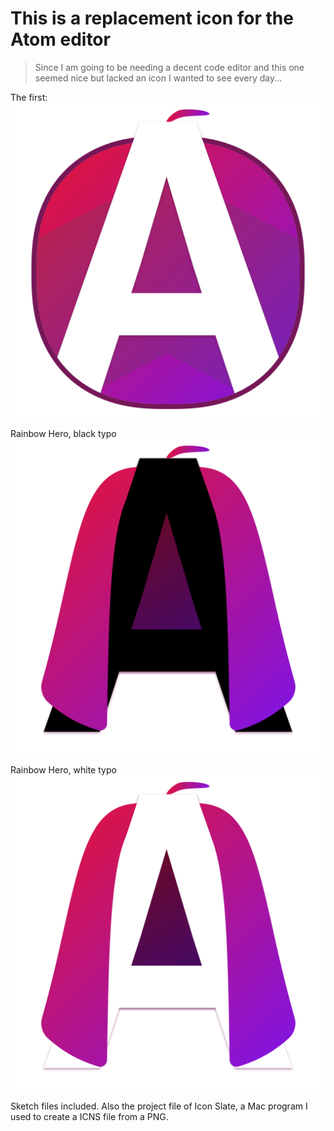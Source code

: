 
# This is a replacement icon for the Atom editor
> Since I am going to be needing a decent code editor and this one seemed nice but lacked an icon I wanted to see every day...


The first:
![Shiny, new Atom icon](atom-icon.png)

Rainbow Hero, black typo
![Shiny, new Atom icon](atom-icon_rainbow-hero_black.png)

Rainbow Hero, white typo
![Shiny, new Atom icon](atom-icon_rainbow-hero_white.png)


Sketch files included. Also the project file of Icon Slate, a Mac program I used to create a ICNS file from a PNG.
